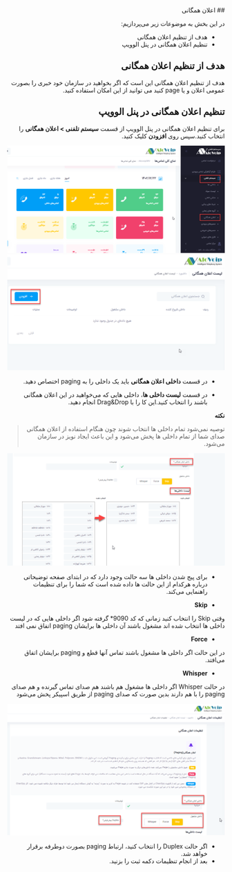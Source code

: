 <div dir="rtl">
## اعلان همگانی

در این بخش به موضوعات زیر می‌پردازیم:
-	هدف از تنظیم اعلان همگانی
-	 تنظیم اعلان همگانی در پنل الوویپ
## هدف از تنظیم اعلان همگانی
هدف از تنظیم اعلان همگانی این است که اگر بخواهید در سازمان خود خبری را بصورت عمومی اعلان و یا page کنید می توانید از این امکان استفاده کنید.
## تنظیم اعلان همگانی در پنل الوویپ
برای تنظیم اعلان همگانی در پنل الوویپ از قسمت **سیستم تلفنی > اعلان همگانی** را انتخاب کنید.سپس روی **افزودن** کلیک کنید. 


![مسیر باز کردن ماژول اعلان همگانی ](./Images/route-paging1.png)
![مسیر باز کردن ماژول اعلان همگانی ](./Images/route-paging2.png)

-	در قسمت **داخلی اعلان همگانی** باید یک داخلی را به paging اختصاص دهید.

-	در قسمت **لیست داخلی ها**، داخلی هایی که می‌خواهید در این اعلان همگانی باشند را انتخاب کنید.این کا را با Drag&Drop انجام دهید.

**نکته**
>توصیه نمی‌شود تمام داخلی ها انتخاب شوند چون هنگام استفاده از اعلان همگانی صدای شما از تمام داخلی ها پخش می‌شود و این باعث ایجاد نویز در سازمان می‌شود.

![مسیر باز کردن ماژول اعلان همگانی ](./Images/route-paging3.png)

-	برای پیج شدن داخلی ها سه حالت وجود دارد  که در ابتدای صفحه توضیحاتی درباره هرکدام از این حالت ها داده شده است که شما را برای تنظیمات 
راهنمایی می‌کند.

- **Skip**

وقتی Skip را انتخاب کنید زمانی  که کد 9090*  گرفته شود اگر داخلی هایی که در لیست داخلی ها انتخاب شده اند مشغول باشند آن داخلی ها برایشان paging اتفاق نمی افتد

- **Force**

در این حالت اگر داخلی ها مشغول باشند تماس آنها قطع و paging برایشان اتفاق می‌افتد.

- **Whisper**

 در حالت Whisper اگر داخلی ها مشغول  هم باشند هم صدای تماس گیرنده و هم صدای paging را با هم دارند بدین صورت که صدای paging از طریق اسپیکر پخش می‌شود

![مسیر باز کردن ماژول اعلان همگانی ](./Images/route-paging4.png)

-	اگر حالت Duplex  را انتخاب کنید، ارتباط paging بصورت دوطرفه برقرار خواهد شد.
-	بعد از انجام تنظیمات دکمه ثبت را بزنید.

</div>